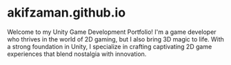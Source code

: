 # akifzaman.github.io
Welcome to my Unity Game Development Portfolio! I'm a game developer who thrives in the world of 2D gaming, but I also bring 3D magic to life. With a strong foundation in Unity, I specialize in crafting captivating 2D game experiences that blend nostalgia with innovation.
